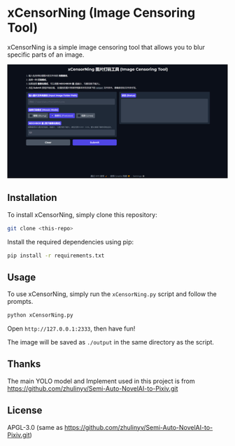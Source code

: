 # xCensorNing (Image Censoring Tool)

xCensorNing is a simple image censoring tool that allows you to blur specific parts of an image.

![ui](./example/ui.png)

## Installation

To install xCensorNing, simply clone this repository:

```sh
git clone <this-repo>
```

Install the required dependencies using pip:

```sh
pip install -r requirements.txt
```

## Usage

To use xCensorNing, simply run the `xCensorNing.py` script and follow the prompts.

```sh
python xCensorNing.py
```

Open `http://127.0.0.1:2333`, then have fun!

The image will be saved as `./output` in the same directory as the script.

## Thanks

The main YOLO model and Implement used in this project is from https://github.com/zhulinyv/Semi-Auto-NovelAI-to-Pixiv.git

## License

APGL-3.0 (same as https://github.com/zhulinyv/Semi-Auto-NovelAI-to-Pixiv.git)
